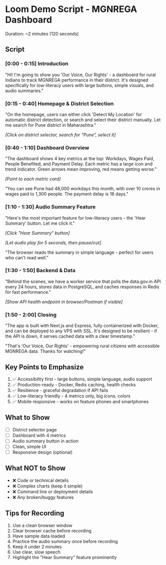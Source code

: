 # Loom Demo Script - MGNREGA Dashboard
Duration: ~2 minutes (120 seconds)

## Script

### [0:00 - 0:15] Introduction
"Hi! I'm going to show you 'Our Voice, Our Rights' - a dashboard for rural Indians to track MGNREGA performance in their district. It's designed specifically for low-literacy users with large buttons, simple visuals, and audio summaries."

### [0:15 - 0:40] Homepage & District Selection
"On the homepage, users can either click 'Detect My Location' for automatic district detection, or search and select their district manually. Let me search for Pune district in Maharashtra."

*[Click on district selector, search for "Pune", select it]*

### [0:40 - 1:10] Dashboard Overview
"The dashboard shows 4 key metrics at the top: Workdays, Wages Paid, People Benefited, and Payment Delay. Each metric has a large icon and trend indicator. Green arrows mean improving, red means getting worse."

*[Point to each metric card]*

"You can see Pune had 48,000 workdays this month, with over 10 crores in wages paid to 1,300 people. The payment delay is 18 days."

### [1:10 - 1:30] Audio Summary Feature
"Here's the most important feature for low-literacy users - the 'Hear Summary' button. Let me click it."

*[Click "Hear Summary" button]*

*[Let audio play for 5 seconds, then pause/cut]*

"The browser reads the summary in simple language - perfect for users who can't read well."

### [1:30 - 1:50] Backend & Data
"Behind the scenes, we have a worker service that polls the data.gov.in API every 24 hours, stores data in PostgreSQL, and caches responses in Redis for fast performance."

*[Show API health endpoint in browser/Postman if visible]*

### [1:50 - 2:00] Closing
"The app is built with Next.js and Express, fully containerized with Docker, and can be deployed to any VPS with SSL. It's designed to be resilient - if the API is down, it serves cached data with a clear timestamp."

"That's 'Our Voice, Our Rights' - empowering rural citizens with accessible MGNREGA data. Thanks for watching!"

## Key Points to Emphasize

1. ✅ Accessibility first - large buttons, simple language, audio support
2. ✅ Production-ready - Docker, Redis caching, health checks
3. ✅ Resilience - graceful degradation if API fails
4. ✅ Low-literacy friendly - 4 metrics only, big icons, colors
5. ✅ Mobile responsive - works on feature phones and smartphones

## What to Show

- [ ] District selector page
- [ ] Dashboard with 4 metrics
- [ ] Audio summary button in action
- [ ] Clean, simple UI
- [ ] Responsive design (optional)

## What NOT to Show

- ❌ Code or technical details
- ❌ Complex charts (keep it simple)
- ❌ Command line or deployment details
- ❌ Any broken/buggy features

## Tips for Recording

1. Use a clean browser window
2. Clear browser cache before recording
3. Have sample data loaded
4. Practice the audio summary once before recording
5. Keep it under 2 minutes
6. Use clear, slow speech
7. Highlight the "Hear Summary" feature prominently
